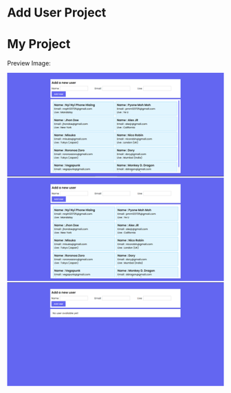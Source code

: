# Add User Project

# My Project

Preview Image:

![Screenshot 1](./images/add-user-project-screenshot.png)
![Screenshot 2](./images/add-user-project-screenshot-2.png)
![Screenshot 2](./images/add-user-project-screenshot-3.png)
